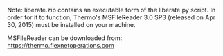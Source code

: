 Note: liberate.zip contains an executable form of the liberate.py script.
In order for it to function, Thermo's MSFileReader 3.0 SP3
(released on Apr 30, 2015) must be installed on your machine.

MSFileReader can be downloaded from: https://thermo.flexnetoperations.com

